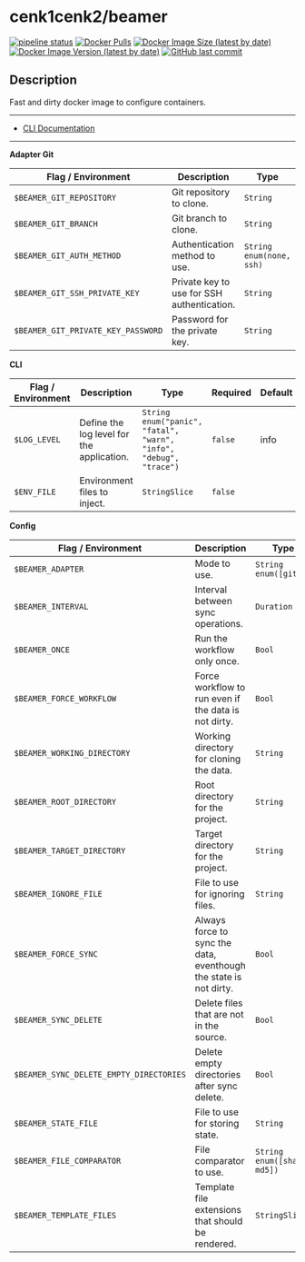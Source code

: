 # cenk1cenk2/beamer

[![pipeline status](https://gitlab.kilic.dev/docker/beamer/badges/master/pipeline.svg)](https://gitlab.kilic.dev/docker/beamer/-/commits/master) [![Docker Pulls](https://img.shields.io/docker/pulls/cenk1cenk2/beamer)](https://hub.docker.com/repository/docker/cenk1cenk2/beamer) [![Docker Image Size (latest by date)](https://img.shields.io/docker/image-size/cenk1cenk2/beamer)](https://hub.docker.com/repository/docker/cenk1cenk2/beamer) [![Docker Image Version (latest by date)](https://img.shields.io/docker/v/cenk1cenk2/beamer)](https://hub.docker.com/repository/docker/cenk1cenk2/beamer) [![GitHub last commit](https://img.shields.io/github/last-commit/cenk1cenk2/beamer)](https://github.com/cenk1cenk2/beamer)

## Description

Fast and dirty docker image to configure containers.

---

- [CLI Documentation](./CLI.md)

<!-- toc -->

<!-- tocstop -->

---

<!-- clidocs -->

**Adapter Git**

| Flag / Environment |  Description   |  Type    | Required | Default |
|---------------- | --------------- | --------------- |  --------------- |  --------------- |
| `$BEAMER_GIT_REPOSITORY` | Git repository to clone. | `String` | `false` |  |
| `$BEAMER_GIT_BRANCH` | Git branch to clone. | `String` | `false` | HEAD |
| `$BEAMER_GIT_AUTH_METHOD` | Authentication method to use. | `String`<br/>`enum(none, ssh)` | `false` | none |
| `$BEAMER_GIT_SSH_PRIVATE_KEY` | Private key to use for SSH authentication. | `String` | `false` |  |
| `$BEAMER_GIT_PRIVATE_KEY_PASSWORD` | Password for the private key. | `String` | `false` |  |

**CLI**

| Flag / Environment |  Description   |  Type    | Required | Default |
|---------------- | --------------- | --------------- |  --------------- |  --------------- |
| `$LOG_LEVEL` | Define the log level for the application. | `String`<br/>`enum("panic", "fatal", "warn", "info", "debug", "trace")` | `false` | info |
| `$ENV_FILE` | Environment files to inject. | `StringSlice` | `false` |  |

**Config**

| Flag / Environment |  Description   |  Type    | Required | Default |
|---------------- | --------------- | --------------- |  --------------- |  --------------- |
| `$BEAMER_ADAPTER` | Mode to use. | `String`<br/>`enum([git])` | `false` | git |
| `$BEAMER_INTERVAL` | Interval between sync operations. | `Duration` | `false` | 1h0m0s |
| `$BEAMER_ONCE` | Run the workflow only once. | `Bool` | `false` | false |
| `$BEAMER_FORCE_WORKFLOW` | Force workflow to run even if the data is not dirty. | `Bool` | `false` | false |
| `$BEAMER_WORKING_DIRECTORY` | Working directory for cloning the data. | `String` | `false` | /tmp/beamer |
| `$BEAMER_ROOT_DIRECTORY` | Root directory for the project. | `String` | `false` | / |
| `$BEAMER_TARGET_DIRECTORY` | Target directory for the project. | `String` | `true` |  |
| `$BEAMER_IGNORE_FILE` | File to use for ignoring files. | `String` | `false` | .beamer-ignore |
| `$BEAMER_FORCE_SYNC` | Always force to sync the data, eventhough the state is not dirty. | `Bool` | `false` | false |
| `$BEAMER_SYNC_DELETE` | Delete files that are not in the source. | `Bool` | `false` | false |
| `$BEAMER_SYNC_DELETE_EMPTY_DIRECTORIES` | Delete empty directories after sync delete. | `Bool` | `false` | true |
| `$BEAMER_STATE_FILE` | File to use for storing state. | `String` | `false` | .beamer |
| `$BEAMER_FILE_COMPARATOR` | File comparator to use. | `String`<br/>`enum([sha256 md5])` | `false` | md5 |
| `$BEAMER_TEMPLATE_FILES` | Template file extensions that should be rendered. | `StringSlice` | `false` | ".tmpl", ".gotmpl" |

<!-- clidocsstop -->
